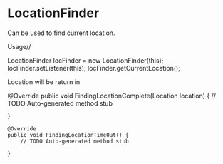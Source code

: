 LocationFinder
==============

Can be used to find current location. 

Usage//

LocationFinder locFinder = new LocationFinder(this);
locFinder.setListener(this);
locFinder.getCurrentLocation();


Location will be return in 

@Override
	public void FindingLocationComplete(Location location) {
		// TODO Auto-generated method stub
		
	}

	@Override
	public void FindingLocationTimeOut() {
		// TODO Auto-generated method stub
		
	}
